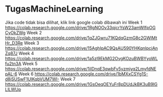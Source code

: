 # TugasMachineLearning
Jika code tidak bisa dilihat, klik link google colab dibawah ini
Week 1
https://colab.research.google.com/drive/1RgNOOv33qjcrYsW23amWlfpOGCyOkZWg
Week 2
https://colab.research.google.com/drive/1qZJGwru71KQdqGzmG8c2GWIMtHr_D3Re
Week 3
https://colab.research.google.com/drive/15AghIpAC9QsAU590YHKqnlpcjAnZq87J
Week 4
https://colab.research.google.com/drive/1a5zl9EkMG2OvgKOzuBWBYyoWLfu2tn3A
Week 5
https://colab.research.google.com/drive/1iIDnqE3qwbFv5yzmjyq2LmyfdNEpAL-6
Week 6
https://colab.research.google.com/drive/1bMXxCSYg1S-d8jSUSwF1UlKqbVUM7WI-
Week 7
https://colab.research.google.com/drive/1GsOeqOEYuFr8pDUdJkBK3uB9lGLlLWUp
